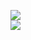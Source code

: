 [![](https://img.shields.io/badge/Made%20With-Github%20Spray-lightgrey.svg?style=for-the-badge&logo=github)](https://github.com/Annihil/github-spray#344)  
[![](https://i.imgur.com/2DrTn0Z.gif)](https://github.com/Annihil/github-spray)
